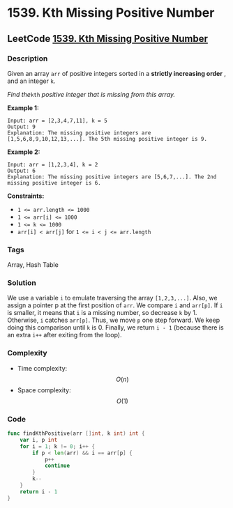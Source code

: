# 1539. Kth Missing Positive Number

## LeetCode [1539. Kth Missing Positive Number](title)

### Description

Given an array `arr` of positive integers sorted in a **strictly increasing order** , and an integer `k`.

_Find the_`kth`  _positive integer that is missing from this array._

**Example 1:**

```text
Input: arr = [2,3,4,7,11], k = 5
Output: 9
Explanation: The missing positive integers are [1,5,6,8,9,10,12,13,...]. The 5th missing positive integer is 9.
```

**Example 2:**

```text
Input: arr = [1,2,3,4], k = 2
Output: 6
Explanation: The missing positive integers are [5,6,7,...]. The 2nd missing positive integer is 6.
```

**Constraints:**

* `1 <= arr.length <= 1000`
* `1 <= arr[i] <= 1000`
* `1 <= k <= 1000`
* `arr[i] < arr[j]` for `1 <= i < j <= arr.length`

### Tags

Array, Hash Table

### Solution

We use a variable `i` to emulate traversing the array `[1,2,3,...]`. Also, we assign a pointer p at the first position of `arr`. We compare `i` and `arr[p]`. If `i` is smaller, it means that `i` is a missing number, so decrease `k` by 1. Otherwise, `i` catches `arr[p]`. Thus, we move `p` one step forward. We keep doing this comparison until `k` is 0. Finally, we return `i - 1` \(because there is an extra `i++` after exiting from the loop\).

### Complexity

* Time complexity: $$O(n)$$
* Space complexity: $$O(1)$$

### Code

```go
func findKthPositive(arr []int, k int) int {
	var i, p int
	for i = 1; k != 0; i++ {
		if p < len(arr) && i == arr[p] {
			p++
			continue
		}
		k--
	}
	return i - 1
}
```

